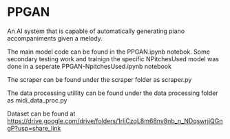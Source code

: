 # PPGAN
An AI system that is capable of automatically generating piano accompaniments given a melody.

The main model code can be found in the PPGAN.ipynb notebok.
Some secondary testing work and trainign the specific NPitchesUsed model was done in a seperate PPGAN-NpitchesUsed.ipynb notebook

The scraper can be found under the scraper folder as scraper.py

The data processing utillity can be found under the data processing folder as midi_data_proc.py

Dataset can be found at https://drive.google.com/drive/folders/1rliCzqL8m68nv8nb_n_NDqswrjiQGngP?usp=share_link
